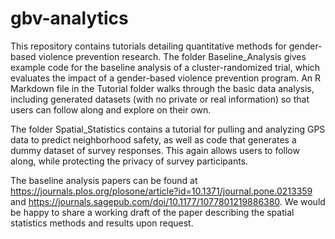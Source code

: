 # gbv-analytics
This repository contains tutorials detailing quantitative methods for gender-based violence prevention research. The folder Baseline_Analysis gives example code for the baseline analysis of a cluster-randomized trial, which evaluates the impact of a gender-based violence prevention program. An R Markdown file in the Tutorial folder walks through the basic data analysis, including generated datasets (with no private or real information) so that users can follow along and explore on their own. 

The folder Spatial_Statistics contains a tutorial for pulling and analyzing GPS data to predict neighborhood safety, as well as code that generates a dummy dataset of survey responses. This again allows users to follow along, while protecting the privacy of survey participants. 

The baseline analysis papers can be found at https://journals.plos.org/plosone/article?id=10.1371/journal.pone.0213359 and https://journals.sagepub.com/doi/10.1177/1077801219886380. We would be happy to share a working draft of the paper describing the spatial statistics methods and results upon request. 

